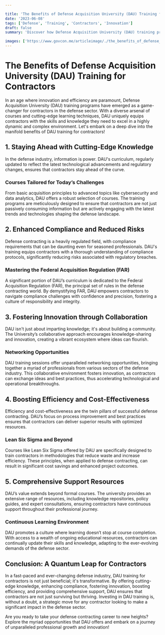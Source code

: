 ```yaml
---

title: 'The Benefits of Defense Acquisition University (DAU) Training for Contractors'
date: '2023-06-08'
tags: ['Defense', 'Training', 'Contractors', 'Innovation']
draft: false
summary: 'Discover how Defense Acquisition University (DAU) training programs are revolutionizing the way contractors operate, fostering innovation, efficiency, and compliance in the defense industry.'

images: ['https://www.govcon.me/articleimage/./the_benefits_of_defense_acquisition_university_dau_training_for_contractors.webp']
---
```


# The Benefits of Defense Acquisition University (DAU) Training for Contractors

In an age where innovation and efficiency are paramount, Defense Acquisition University (DAU) training programs have emerged as a game-changer for contractors in the defense sector. With a diverse arsenal of courses and cutting-edge learning techniques, DAU uniquely equips contractors with the skills and knowledge they need to excel in a highly dynamic and complex environment. Let's embark on a deep dive into the manifold benefits of DAU training for contractors!

## 1. Staying Ahead with Cutting-Edge Knowledge

In the defense industry, information is power. DAU's curriculum, regularly updated to reflect the latest technological advancements and regulatory changes, ensures that contractors stay ahead of the curve.

### Courses Tailored for Today’s Challenges

From basic acquisition principles to advanced topics like cybersecurity and data analytics, DAU offers a robust selection of courses. The training programs are meticulously designed to ensure that contractors are not just passively consuming information but are actively engaging with the latest trends and technologies shaping the defense landscape.

## 2. Enhanced Compliance and Reduced Risks

Defense contracting is a heavily regulated field, with compliance requirements that can be daunting even for seasoned professionals. DAU's training equips contractors with a thorough understanding of compliance protocols, significantly reducing risks associated with regulatory breaches.

### Mastering the Federal Acquisition Regulation (FAR)

A significant portion of DAU’s curriculum is dedicated to the Federal Acquisition Regulation (FAR), the principal set of rules in the defense contracting world. By demystifying FAR, DAU empowers contractors to navigate compliance challenges with confidence and precision, fostering a culture of responsibility and integrity.

## 3. Fostering Innovation through Collaboration

DAU isn't just about imparting knowledge; it's about building a community. The University’s collaborative approach encourages knowledge-sharing and innovation, creating a vibrant ecosystem where ideas can flourish.

### Networking Opportunities

DAU training sessions offer unparalleled networking opportunities, bringing together a myriad of professionals from various sectors of the defense industry. This collaborative environment fosters innovation, as contractors can exchange ideas and best practices, thus accelerating technological and operational breakthroughs.

## 4. Boosting Efficiency and Cost-Effectiveness

Efficiency and cost-effectiveness are the twin pillars of successful defense contracting. DAU’s focus on process improvement and best practices ensures that contractors can deliver superior results with optimized resources.

### Lean Six Sigma and Beyond

Courses like Lean Six Sigma offered by DAU are specifically designed to train contractors in methodologies that reduce waste and increase efficiency. These principles, when applied to defense contracting, can result in significant cost savings and enhanced project outcomes.

## 5. Comprehensive Support Resources

DAU’s value extends beyond formal courses. The university provides an extensive range of resources, including knowledge repositories, policy guides, and expert consultations, ensuring contractors have continuous support throughout their professional journey.

### Continuous Learning Environment

DAU promotes a culture where learning doesn’t stop at course completion. With access to a wealth of ongoing educational resources, contractors can continually update their skills and knowledge, adapting to the ever-evolving demands of the defense sector.

## Conclusion: A Quantum Leap for Contractors

In a fast-paced and ever-changing defense industry, DAU training for contractors is not just beneficial; it's transformative. By offering cutting-edge knowledge, enhancing compliance, fostering innovation, boosting efficiency, and providing comprehensive support, DAU ensures that contractors are not just surviving but thriving. Investing in DAU training is, without a doubt, a strategic move for any contractor looking to make a significant impact in the defense sector.

Are you ready to take your defense contracting career to new heights? Explore the myriad opportunities that DAU offers and embark on a journey of unparalleled professional growth and innovation!